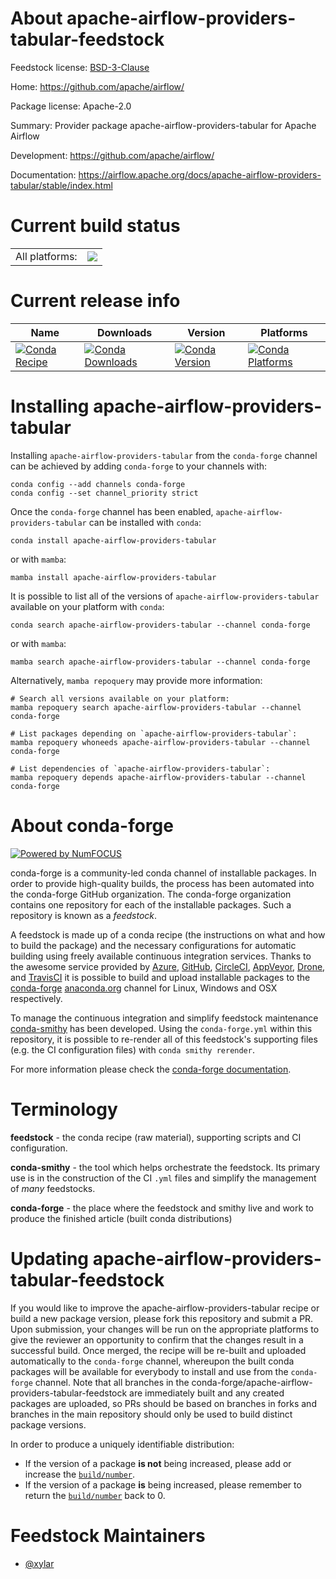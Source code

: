 About apache-airflow-providers-tabular-feedstock
================================================

Feedstock license: [BSD-3-Clause](https://github.com/conda-forge/apache-airflow-providers-tabular-feedstock/blob/main/LICENSE.txt)

Home: https://github.com/apache/airflow/

Package license: Apache-2.0

Summary: Provider package apache-airflow-providers-tabular for Apache Airflow

Development: https://github.com/apache/airflow/

Documentation: https://airflow.apache.org/docs/apache-airflow-providers-tabular/stable/index.html

Current build status
====================


<table><tr><td>All platforms:</td>
    <td>
      <a href="https://dev.azure.com/conda-forge/feedstock-builds/_build/latest?definitionId=20147&branchName=main">
        <img src="https://dev.azure.com/conda-forge/feedstock-builds/_apis/build/status/apache-airflow-providers-tabular-feedstock?branchName=main">
      </a>
    </td>
  </tr>
</table>

Current release info
====================

| Name | Downloads | Version | Platforms |
| --- | --- | --- | --- |
| [![Conda Recipe](https://img.shields.io/badge/recipe-apache--airflow--providers--tabular-green.svg)](https://anaconda.org/conda-forge/apache-airflow-providers-tabular) | [![Conda Downloads](https://img.shields.io/conda/dn/conda-forge/apache-airflow-providers-tabular.svg)](https://anaconda.org/conda-forge/apache-airflow-providers-tabular) | [![Conda Version](https://img.shields.io/conda/vn/conda-forge/apache-airflow-providers-tabular.svg)](https://anaconda.org/conda-forge/apache-airflow-providers-tabular) | [![Conda Platforms](https://img.shields.io/conda/pn/conda-forge/apache-airflow-providers-tabular.svg)](https://anaconda.org/conda-forge/apache-airflow-providers-tabular) |

Installing apache-airflow-providers-tabular
===========================================

Installing `apache-airflow-providers-tabular` from the `conda-forge` channel can be achieved by adding `conda-forge` to your channels with:

```
conda config --add channels conda-forge
conda config --set channel_priority strict
```

Once the `conda-forge` channel has been enabled, `apache-airflow-providers-tabular` can be installed with `conda`:

```
conda install apache-airflow-providers-tabular
```

or with `mamba`:

```
mamba install apache-airflow-providers-tabular
```

It is possible to list all of the versions of `apache-airflow-providers-tabular` available on your platform with `conda`:

```
conda search apache-airflow-providers-tabular --channel conda-forge
```

or with `mamba`:

```
mamba search apache-airflow-providers-tabular --channel conda-forge
```

Alternatively, `mamba repoquery` may provide more information:

```
# Search all versions available on your platform:
mamba repoquery search apache-airflow-providers-tabular --channel conda-forge

# List packages depending on `apache-airflow-providers-tabular`:
mamba repoquery whoneeds apache-airflow-providers-tabular --channel conda-forge

# List dependencies of `apache-airflow-providers-tabular`:
mamba repoquery depends apache-airflow-providers-tabular --channel conda-forge
```


About conda-forge
=================

[![Powered by
NumFOCUS](https://img.shields.io/badge/powered%20by-NumFOCUS-orange.svg?style=flat&colorA=E1523D&colorB=007D8A)](https://numfocus.org)

conda-forge is a community-led conda channel of installable packages.
In order to provide high-quality builds, the process has been automated into the
conda-forge GitHub organization. The conda-forge organization contains one repository
for each of the installable packages. Such a repository is known as a *feedstock*.

A feedstock is made up of a conda recipe (the instructions on what and how to build
the package) and the necessary configurations for automatic building using freely
available continuous integration services. Thanks to the awesome service provided by
[Azure](https://azure.microsoft.com/en-us/services/devops/), [GitHub](https://github.com/),
[CircleCI](https://circleci.com/), [AppVeyor](https://www.appveyor.com/),
[Drone](https://cloud.drone.io/welcome), and [TravisCI](https://travis-ci.com/)
it is possible to build and upload installable packages to the
[conda-forge](https://anaconda.org/conda-forge) [anaconda.org](https://anaconda.org/)
channel for Linux, Windows and OSX respectively.

To manage the continuous integration and simplify feedstock maintenance
[conda-smithy](https://github.com/conda-forge/conda-smithy) has been developed.
Using the ``conda-forge.yml`` within this repository, it is possible to re-render all of
this feedstock's supporting files (e.g. the CI configuration files) with ``conda smithy rerender``.

For more information please check the [conda-forge documentation](https://conda-forge.org/docs/).

Terminology
===========

**feedstock** - the conda recipe (raw material), supporting scripts and CI configuration.

**conda-smithy** - the tool which helps orchestrate the feedstock.
                   Its primary use is in the construction of the CI ``.yml`` files
                   and simplify the management of *many* feedstocks.

**conda-forge** - the place where the feedstock and smithy live and work to
                  produce the finished article (built conda distributions)


Updating apache-airflow-providers-tabular-feedstock
===================================================

If you would like to improve the apache-airflow-providers-tabular recipe or build a new
package version, please fork this repository and submit a PR. Upon submission,
your changes will be run on the appropriate platforms to give the reviewer an
opportunity to confirm that the changes result in a successful build. Once
merged, the recipe will be re-built and uploaded automatically to the
`conda-forge` channel, whereupon the built conda packages will be available for
everybody to install and use from the `conda-forge` channel.
Note that all branches in the conda-forge/apache-airflow-providers-tabular-feedstock are
immediately built and any created packages are uploaded, so PRs should be based
on branches in forks and branches in the main repository should only be used to
build distinct package versions.

In order to produce a uniquely identifiable distribution:
 * If the version of a package **is not** being increased, please add or increase
   the [``build/number``](https://docs.conda.io/projects/conda-build/en/latest/resources/define-metadata.html#build-number-and-string).
 * If the version of a package **is** being increased, please remember to return
   the [``build/number``](https://docs.conda.io/projects/conda-build/en/latest/resources/define-metadata.html#build-number-and-string)
   back to 0.

Feedstock Maintainers
=====================

* [@xylar](https://github.com/xylar/)


